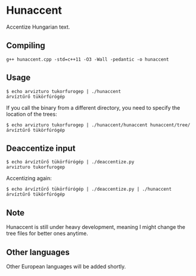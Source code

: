 # Hunaccent

Accentize Hungarian text.

## Compiling

    g++ hunaccent.cpp -std=c++11 -O3 -Wall -pedantic -o hunaccent

## Usage

    $ echo arvizturo tukorfurogep | ./hunaccent
    árvíztűrő tükörfúrógép

If you call the binary from a different directory, you need to specify the location of the trees:

    $ echo arvizturo tukorfurogep | ./hunaccent/hunaccent hunaccent/tree/
    árvíztűrő tükörfúrógép

## Deaccentize input

    $ echo árvíztűrő tükörfúrógép | ./deaccentize.py
    arvizturo tukorfurogep


Accentizing again:

    $ echo árvíztűrő tükörfúrógép | ./deaccentize.py | ./hunaccent 
    árvíztűrő tükörfúrógép

## Note

Hunaccent is still under heavy development, meaning I might change the tree files for better ones anytime.

## Other languages

Other European languages will be added shortly.
